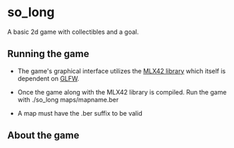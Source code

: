 # so_long
A basic 2d game with collectibles and a goal.
## Running the game
- The game's graphical interface utilizes the [MLX42 library](https://github.com/codam-coding-college/MLX42) which itself is dependent on [GLFW](https://github.com/glfw/glfw).

- Once the game along with the MLX42 library is compiled. Run the game with ./so_long maps/mapname.ber

- A map must have the .ber suffix to be valid

## About the game
